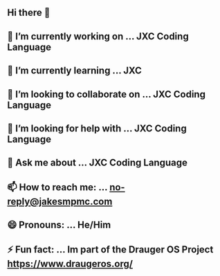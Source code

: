 ## Hi there 👋
## 🔭 I’m currently working on ... JXC Coding Language
## 🌱 I’m currently learning ... JXC
## 👯 I’m looking to collaborate on ... JXC Coding Language
## 🤔 I’m looking for help with ... JXC Coding Language
## 💬 Ask me about ... JXC Coding Language
## 📫 How to reach me: ... no-reply@jakesmpmc.com
## 😄 Pronouns: ... He/Him
## ⚡ Fun fact: ... Im part of the Drauger OS Project https://www.draugeros.org/
<!--
**StetupYT/StetupYT** is a ✨ _special_ ✨ repository because its `README.md` (this file) appears on your GitHub profile.

Here are some ideas to get you started:

## 🔭 I’m currently working on ... JXC Coding Language
## 🌱 I’m currently learning ... JXC
## 👯 I’m looking to collaborate on ... JXC Coding Language
## 🤔 I’m looking for help with ... JXC Coding Language
## 💬 Ask me about ... JXC Coding Language
## 📫 How to reach me: ... no-reply@jakesmpmc.cmo
## 😄 Pronouns: ... He/Him
## ⚡ Fun fact: ... Im part of the Drauger OS Project DraugerOS.org
-->
